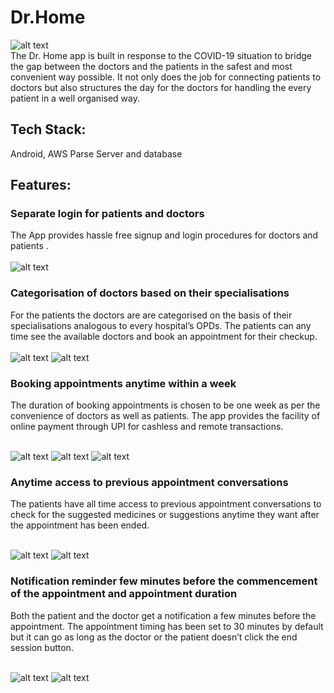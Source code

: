 # Dr.Home #
![alt text](https://github.com/swayamkaul/Dr.HomeBeta2Done/blob/master/Screenshots/Screenshot%202022-01-19%20at%203.15.36%20PM.png)
<br>
The Dr. Home app is built in response to the COVID-19 situation to bridge the gap between the doctors and the patients in the safest and most convenient way possible. It not only does the job for connecting patients to doctors but also structures the day for the doctors for handling the every patient in a well organised way.


## Tech Stack: ##
Android, AWS Parse Server and database 

## Features: ##

### Separate login for patients and doctors ###
The App provides hassle free signup and login procedures for doctors and patients .
<br> <br>
![alt text](https://github.com/swayamkaul/Dr.HomeBeta2Done/blob/master/Screenshots/Screenshot%202022-01-19%20at%204.16.01%20PM.png)
<br>

### Categorisation of doctors based on their specialisations ###
For the patients the doctors are are categorised on the basis of their specialisations analogous to every hospital’s OPDs. The patients can any time see the available doctors and book an appointment for their checkup.
<br> <br>
![alt text](https://github.com/swayamkaul/Dr.HomeBeta2Done/blob/master/Screenshots/Screenshot%202022-01-19%20at%204.16.09%20PM.png)
![alt text](https://github.com/swayamkaul/Dr.HomeBeta2Done/blob/master/Screenshots/Screenshot%202022-01-19%20at%204.16.23%20PM.png)

### Booking appointments anytime within a week ###

The duration of booking appointments is chosen to be one week as per the convenience of doctors as well as patients. The app provides the facility of online payment through UPI for cashless and remote transactions. 
<br><br>


![alt text](https://github.com/swayamkaul/Dr.HomeBeta2Done/blob/master/Screenshots/Screenshot%202022-01-19%20at%204.16.34%20PM.png)
![alt text](https://github.com/swayamkaul/Dr.HomeBeta2Done/blob/master/Screenshots/Screenshot%202022-01-19%20at%204.16.44%20PM.png)
![alt text](https://github.com/swayamkaul/Dr.HomeBeta2Done/blob/master/Screenshots/Screenshot%202022-01-19%20at%204.16.55%20PM.png)

### Anytime access to previous appointment conversations ###
The patients have all time access to previous appointment conversations to check for the suggested medicines or suggestions anytime they want after the appointment has been ended.<br><br>

![alt text](https://github.com/swayamkaul/Dr.HomeBeta2Done/blob/master/Screenshots/Screenshot%202022-01-19%20at%204.17.07%20PM.png)
![alt text](https://github.com/swayamkaul/Dr.HomeBeta2Done/blob/master/Screenshots/Screenshot%202022-01-19%20at%204.17.17%20PM.png)

### Notification reminder few minutes before the commencement of the appointment and appointment duration ###

Both the patient and the doctor get a notification a few minutes before the appointment. The appointment timing has been set to 30 minutes by default but it can go as long as the doctor or the patient doesn’t click the end session button.
<br> <br>


![alt text](https://github.com/swayamkaul/Dr.HomeBeta2Done/blob/master/Screenshots/Screenshot%202022-01-19%20at%204.17.27%20PM.png)
![alt text](https://github.com/swayamkaul/Dr.HomeBeta2Done/blob/master/Screenshots/Screenshot%202022-01-19%20at%204.17.43%20PM.png)




